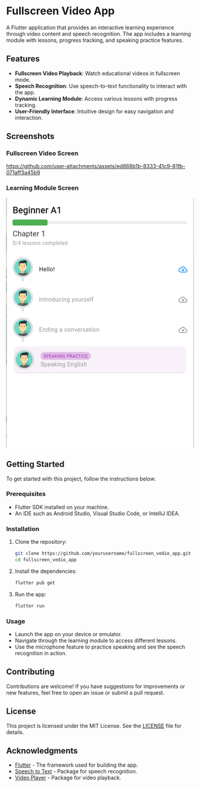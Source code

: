# Fullscreen Video App

A Flutter application that provides an interactive learning experience through video content and speech recognition. The app includes a learning module with lessons, progress tracking, and speaking practice features.

## Features

- **Fullscreen Video Playback**: Watch educational videos in fullscreen mode.
- **Speech Recognition**: Use speech-to-text functionality to interact with the app.
- **Dynamic Learning Module**: Access various lessons with progress tracking.
- **User-Friendly Interface**: Intuitive design for easy navigation and interaction.

## Screenshots

### Fullscreen Video Screen
https://github.com/user-attachments/assets/ed868b1b-8333-41c9-81fb-071aff3a45b9

### Learning Module Screen
![Learning Module Screen](img.png)

## Getting Started

To get started with this project, follow the instructions below.

### Prerequisites

- Flutter SDK installed on your machine.
- An IDE such as Android Studio, Visual Studio Code, or IntelliJ IDEA.

### Installation

1. Clone the repository:
   ```bash
   git clone https://github.com/yourusername/fullscreen_vedio_app.git
   cd fullscreen_vedio_app
   ```

2. Install the dependencies:
   ```bash
   flutter pub get
   ```

3. Run the app:
   ```bash
   flutter run
   ```

### Usage

- Launch the app on your device or emulator.
- Navigate through the learning module to access different lessons.
- Use the microphone feature to practice speaking and see the speech recognition in action.

## Contributing

Contributions are welcome! If you have suggestions for improvements or new features, feel free to open an issue or submit a pull request.

## License

This project is licensed under the MIT License. See the [LICENSE](LICENSE) file for details.

## Acknowledgments

- [Flutter](https://flutter.dev/) - The framework used for building the app.
- [Speech to Text](https://pub.dev/packages/speech_to_text) - Package for speech recognition.
- [Video Player](https://pub.dev/packages/video_player) - Package for video playback.
